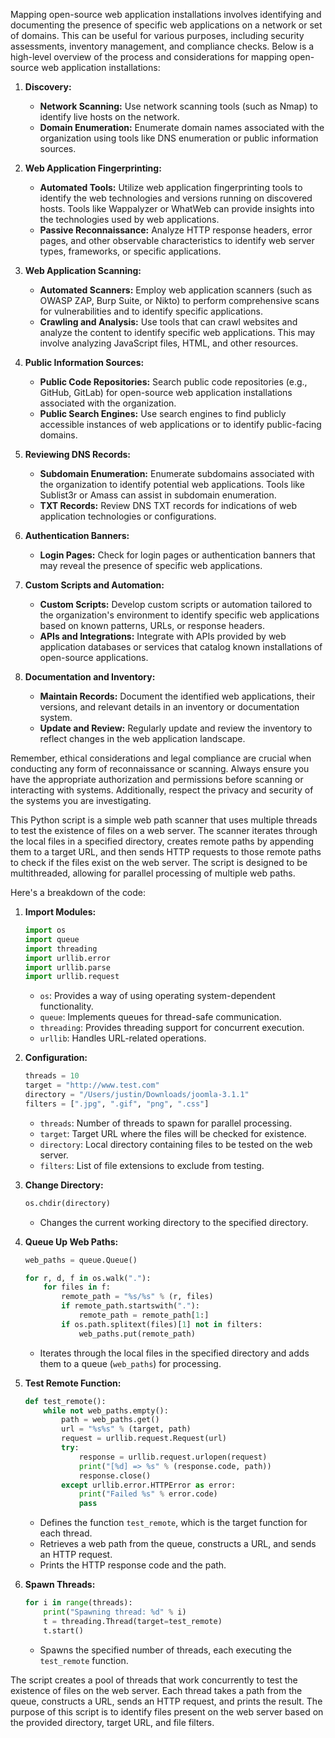 Mapping open-source web application installations involves identifying and documenting the presence of specific web applications on a network or set of domains. This can be useful for various purposes, including security assessments, inventory management, and compliance checks. Below is a high-level overview of the process and considerations for mapping open-source web application installations:

1. **Discovery:**
   - **Network Scanning:** Use network scanning tools (such as Nmap) to identify live hosts on the network.
   - **Domain Enumeration:** Enumerate domain names associated with the organization using tools like DNS enumeration or public information sources.

2. **Web Application Fingerprinting:**
   - **Automated Tools:** Utilize web application fingerprinting tools to identify the web technologies and versions running on discovered hosts. Tools like Wappalyzer or WhatWeb can provide insights into the technologies used by web applications.
   - **Passive Reconnaissance:** Analyze HTTP response headers, error pages, and other observable characteristics to identify web server types, frameworks, or specific applications.

3. **Web Application Scanning:**
   - **Automated Scanners:** Employ web application scanners (such as OWASP ZAP, Burp Suite, or Nikto) to perform comprehensive scans for vulnerabilities and to identify specific applications.
   - **Crawling and Analysis:** Use tools that can crawl websites and analyze the content to identify specific web applications. This may involve analyzing JavaScript files, HTML, and other resources.

4. **Public Information Sources:**
   - **Public Code Repositories:** Search public code repositories (e.g., GitHub, GitLab) for open-source web application installations associated with the organization.
   - **Public Search Engines:** Use search engines to find publicly accessible instances of web applications or to identify public-facing domains.

5. **Reviewing DNS Records:**
   - **Subdomain Enumeration:** Enumerate subdomains associated with the organization to identify potential web applications. Tools like Sublist3r or Amass can assist in subdomain enumeration.
   - **TXT Records:** Review DNS TXT records for indications of web application technologies or configurations.

6. **Authentication Banners:**
   - **Login Pages:** Check for login pages or authentication banners that may reveal the presence of specific web applications.

7. **Custom Scripts and Automation:**
   - **Custom Scripts:** Develop custom scripts or automation tailored to the organization's environment to identify specific web applications based on known patterns, URLs, or response headers.
   - **APIs and Integrations:** Integrate with APIs provided by web application databases or services that catalog known installations of open-source applications.

8. **Documentation and Inventory:**
   - **Maintain Records:** Document the identified web applications, their versions, and relevant details in an inventory or documentation system.
   - **Update and Review:** Regularly update and review the inventory to reflect changes in the web application landscape.

Remember, ethical considerations and legal compliance are crucial when conducting any form of reconnaissance or scanning. Always ensure you have the appropriate authorization and permissions before scanning or interacting with systems. Additionally, respect the privacy and security of the systems you are investigating.

This Python script is a simple web path scanner that uses multiple threads to test the existence of files on a web server. The scanner iterates through the local files in a specified directory, creates remote paths by appending them to a target URL, and then sends HTTP requests to those remote paths to check if the files exist on the web server. The script is designed to be multithreaded, allowing for parallel processing of multiple web paths.

Here's a breakdown of the code:

1. **Import Modules:**
   ```python
   import os
   import queue
   import threading
   import urllib.error
   import urllib.parse
   import urllib.request
   ```

   - `os`: Provides a way of using operating system-dependent functionality.
   - `queue`: Implements queues for thread-safe communication.
   - `threading`: Provides threading support for concurrent execution.
   - `urllib`: Handles URL-related operations.

2. **Configuration:**
   ```python
   threads = 10
   target = "http://www.test.com"
   directory = "/Users/justin/Downloads/joomla-3.1.1"
   filters = [".jpg", ".gif", "png", ".css"]
   ```

   - `threads`: Number of threads to spawn for parallel processing.
   - `target`: Target URL where the files will be checked for existence.
   - `directory`: Local directory containing files to be tested on the web server.
   - `filters`: List of file extensions to exclude from testing.

3. **Change Directory:**
   ```python
   os.chdir(directory)
   ```

   - Changes the current working directory to the specified directory.

4. **Queue Up Web Paths:**
   ```python
   web_paths = queue.Queue()

   for r, d, f in os.walk("."):
       for files in f:
           remote_path = "%s/%s" % (r, files)
           if remote_path.startswith("."):
               remote_path = remote_path[1:]
           if os.path.splitext(files)[1] not in filters:
               web_paths.put(remote_path)
   ```

   - Iterates through the local files in the specified directory and adds them to a queue (`web_paths`) for processing.

5. **Test Remote Function:**
   ```python
   def test_remote():
       while not web_paths.empty():
           path = web_paths.get()
           url = "%s%s" % (target, path)
           request = urllib.request.Request(url)
           try:
               response = urllib.request.urlopen(request)
               print("[%d] => %s" % (response.code, path))
               response.close()
           except urllib.error.HTTPError as error:
               print("Failed %s" % error.code)
               pass
   ```

   - Defines the function `test_remote`, which is the target function for each thread.
   - Retrieves a web path from the queue, constructs a URL, and sends an HTTP request.
   - Prints the HTTP response code and the path.

6. **Spawn Threads:**
   ```python
   for i in range(threads):
       print("Spawning thread: %d" % i)
       t = threading.Thread(target=test_remote)
       t.start()
   ```

   - Spawns the specified number of threads, each executing the `test_remote` function.

The script creates a pool of threads that work concurrently to test the existence of files on the web server. Each thread takes a path from the queue, constructs a URL, sends an HTTP request, and prints the result. The purpose of this script is to identify files present on the web server based on the provided directory, target URL, and file filters.
